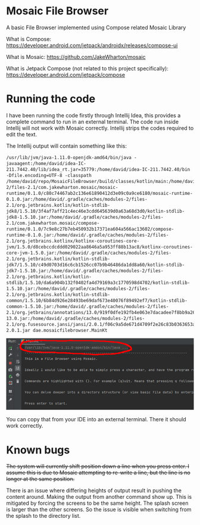 # Mosaic File Browser

A basic File Browser implemented using Compose related Mosaic Library

What is Compose: https://developer.android.com/jetpack/androidx/releases/compose-ui

What is Mosaic: https://github.com/JakeWharton/mosaic

What is Jetpack Compose (not related to this project specifically): https://developer.android.com/jetpack/compose

# Running the code

I have been running the code firstly through Intellij Idea, this provides a complete command to run in an external
terminal. The code run inside Intellij will not work with Mosaic correctly. Intellij strips the codes required to edit
the text.

The Intellij output will contain something like this:

```
/usr/lib/jvm/java-1.11.0-openjdk-amd64/bin/java -javaagent:/home/david/idea-IC-211.7442.40/lib/idea_rt.jar=35779:/home/david/idea-IC-211.7442.40/bin -Dfile.encoding=UTF-8 -classpath /home/david/repo/MosaicFileBrowser/build/classes/kotlin/main:/home/david/.gradle/caches/modules-2/files-2.1/com.jakewharton.mosaic/mosaic-runtime/0.1.0/c80c74467ab2c136e61890412d3e09c0a9ce6180/mosaic-runtime-0.1.0.jar:/home/david/.gradle/caches/modules-2/files-2.1/org.jetbrains.kotlin/kotlin-stdlib-jdk8/1.5.10/3f4af7aff21c4ec46e3cdd645639d0a63a68d3d0/kotlin-stdlib-jdk8-1.5.10.jar:/home/david/.gradle/caches/modules-2/files-2.1/com.jakewharton.mosaic/compose-runtime/0.1.0/7c9e8c27b7eb450932b17371ea604a566ac13602/compose-runtime-0.1.0.jar:/home/david/.gradle/caches/modules-2/files-2.1/org.jetbrains.kotlinx/kotlinx-coroutines-core-jvm/1.5.0/d8cebccdcddd029022aa8646a5a953ff88b13ac8/kotlinx-coroutines-core-jvm-1.5.0.jar:/home/david/.gradle/caches/modules-2/files-2.1/org.jetbrains.kotlin/kotlin-stdlib-jdk7/1.5.10/c49d0703d16c6cb1526cc07b9b46486da1dd8a60/kotlin-stdlib-jdk7-1.5.10.jar:/home/david/.gradle/caches/modules-2/files-2.1/org.jetbrains.kotlin/kotlin-stdlib/1.5.10/da6a904b132f0402fa4d79169a3c1770598d4702/kotlin-stdlib-1.5.10.jar:/home/david/.gradle/caches/modules-2/files-2.1/org.jetbrains.kotlin/kotlin-stdlib-common/1.5.10/6b84d926e28493be69daf673e40076f89492ef7/kotlin-stdlib-common-1.5.10.jar:/home/david/.gradle/caches/modules-2/files-2.1/org.jetbrains/annotations/13.0/919f0dfe192fb4e063e7dacadee7f8bb9a2672a9/annotations-13.0.jar:/home/david/.gradle/caches/modules-2/files-2.1/org.fusesource.jansi/jansi/2.0.1/f06c9a5de671d4709f2e26c83b0363653ae77c9e/jansi-2.0.1.jar dae.mosaicfilebrowser.MainKt
```

![img.png](img.png)

You can copy that from your IDE into an external terminal. There it should work correctly.

# Known bugs

~~The system will currently shift position down a line when you press enter. I assume this is due to Mosaic attempting
to re-write a line, but the line is no longer at the same position.~~

There is an issue where differing heights of output result in pushing the content around. Making the output from another
command show up. This is mitigated by forcing the screens to be the same height. The splash screen is larger than the
other screens. So the issue is visible when switching from the splash to the directory list.